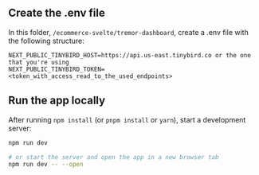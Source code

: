 ## Create the .env file

In this folder, `/ecommerce-svelte/tremor-dashboard`, create a .env file with the following structure:

```env
NEXT_PUBLIC_TINYBIRD_HOST=https://api.us-east.tinybird.co or the one that you're using
NEXT_PUBLIC_TINYBIRD_TOKEN=<token_with_access_read_to_the_used_endpoints>
```

## Run the app locally

After running `npm install` (or `pnpm install` or `yarn`), start a development server:

```bash
npm run dev

# or start the server and open the app in a new browser tab
npm run dev -- --open
```
